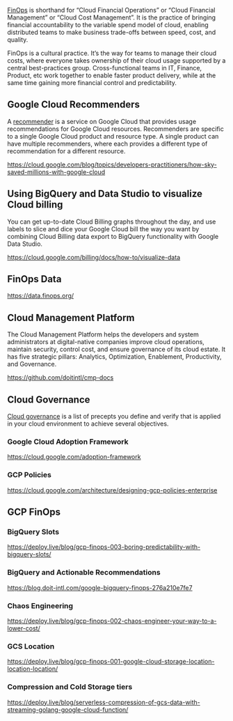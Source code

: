 [FinOps](  https://www.finops.org/introduction/what-is-finops/ ) is shorthand for “Cloud Financial Operations” or “Cloud Financial Management” or “Cloud Cost Management”. It is the practice of bringing financial accountability to the variable spend model of cloud, enabling distributed teams to make business trade-offs between speed, cost, and quality.

FinOps is a cultural practice. It’s the way for teams to manage their cloud costs, where everyone takes ownership of their cloud usage supported by a central best-practices group. Cross-functional teams in IT, Finance, Product, etc work together to enable faster product delivery, while at the same time gaining more financial control and predictability.


## Google Cloud Recommenders

A [recommender](Recommender) is a service on Google Cloud that provides usage recommendations for Google Cloud resources. Recommenders are specific to a single Google Cloud product and resource type. A single product can have multiple recommenders, where each provides a different type of recommendation for a different resource.


https://cloud.google.com/blog/topics/developers-practitioners/how-sky-saved-millions-with-google-cloud


## Using BigQuery and Data Studio to visualize Cloud billing

You can get up-to-date Cloud Billing graphs throughout the day, and use labels to slice and dice your Google Cloud bill the way you want by combining Cloud Billing data export to BigQuery functionality with Google Data Studio.

https://cloud.google.com/billing/docs/how-to/visualize-data

## FinOps Data

https://data.finops.org/

## Cloud Management Platform

The Cloud Management Platform helps the developers and system administrators at digital-native companies improve cloud operations, maintain security, control cost, and ensure governance of its cloud estate. It has five strategic pillars: Analytics, Optimization, Enablement, Productivity, and Governance.

https://github.com/doitintl/cmp-docs

## Cloud Governance

[Cloud governance](Cloud-Governance) is a list of precepts you define and verify that is applied in your cloud environment to achieve several objectives.

### Google Cloud Adoption Framework


https://cloud.google.com/adoption-framework

### GCP Policies

https://cloud.google.com/architecture/designing-gcp-policies-enterprise

## GCP FinOps


### BigQuery Slots

https://deploy.live/blog/gcp-finops-003-boring-predictability-with-bigquery-slots/


### BigQuery and Actionable Recommendations

https://blog.doit-intl.com/google-bigquery-finops-276a210e7fe7

### Chaos Engineering

https://deploy.live/blog/gcp-finops-002-chaos-engineer-your-way-to-a-lower-cost/


### GCS Location

https://deploy.live/blog/gcp-finops-001-google-cloud-storage-location-location-location/

### Compression and Cold Storage tiers


https://deploy.live/blog/serverless-compression-of-gcs-data-with-streaming-golang-google-cloud-function/
